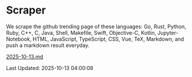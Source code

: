 # Scraper

We scrape the github trending page of these languages: Go, Rust, Python, Ruby, C++, C, Java, Shell, Makefile, Swift, Objective-C, Kotlin, Jupyter-Notebook, HTML, JavaScript, TypeScript, CSS, Vue, TeX, Markdown, and push a markdown result everyday.

[2025-10-13.md](https://github.com/yangwenmai/github-trending-backup/blob/master/2025-10-13.md)

Last Updated: 2025-10-13 04:00:08
